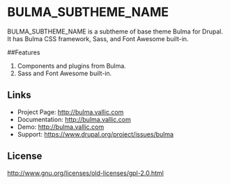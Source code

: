 # BULMA_SUBTHEME_NAME
BULMA_SUBTHEME_NAME is a subtheme of base theme Bulma for Drupal. 
It has Bulma CSS framework, Sass, and Font Awesome built-in.

##Features
1. Components and plugins from Bulma.
2. Sass and Font Awesome built-in.

## Links
* Project Page:   http://bulma.vallic.com
* Documentation:  http://bulma.vallic.com
* Demo:           http://bulma.vallic.com
* Support:        https://www.drupal.org/project/issues/bulma

## License
http://www.gnu.org/licenses/old-licenses/gpl-2.0.html
